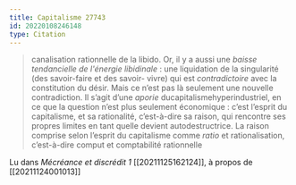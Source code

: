 ```yaml
---
title: Capitalisme 27743
id: 20220108246148
type: Citation
---
```


> canalisation rationnelle de la libido. Or, il y a aussi une *baisse tendancielle de l'énergie libidinale* : une liquidation de la singularité (des savoir-faire et des savoir- vivre) qui est *contradictoire* avec la constitution du désir. Mais ce n’est pas là seulement une nouvelle contradiction. Il s’agit d’une *aporie* ducapitalismehyperindustriel, en ce que la question n’est plus seulement économique : c’est l’esprit du capitalisme, et sa rationalité, c’est-à-dire sa raison, qui rencontre ses propres limites en tant quelle devient autodestructrice. La raison comprise selon l’esprit du capitalisme comme *ratio* et rationalisation, c’est-à-dire comput et comptabilité rationnelle

Lu dans *Mécréance et discrédit 1* [[20211125162124]], à propos de [[20211124001013]]